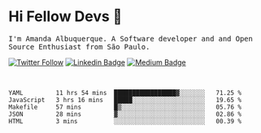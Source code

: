 # Hi Fellow Devs :wave:
   
<p>
  <samp>
    I'm Amanda Albuquerque. A Software developer and and Open Source Enthusiast from São Paulo.
  </samp>

  
  [![Twitter Follow](https://img.shields.io/twitter/follow/alalbux?style=social)](https://www.twitter.com/alalbux)
  [![Linkedin Badge](https://img.shields.io/badge/-alalbux-blue?style=flat-square&logo=Linkedin&logoColor=white&link=https://www.linkedin.com/in/alalbux/)](https://www.linkedin.com/in/alalbux/)
  [![Medium Badge](https://img.shields.io/badge/-alalbux-black?style=flat-square&logo=Medium&logoColor=white&link=https://medium.com/@alalbux)](https://medium.com/@alalbux)
</p>

  <br/>
  

<!--START_SECTION:waka-->
```text
YAML         11 hrs 54 mins  █████████████████▓░░░░░░░   71.25 % 
JavaScript   3 hrs 16 mins   █████░░░░░░░░░░░░░░░░░░░░   19.65 % 
Makefile     57 mins         █▒░░░░░░░░░░░░░░░░░░░░░░░   05.76 % 
JSON         28 mins         ▓░░░░░░░░░░░░░░░░░░░░░░░░   02.86 % 
HTML         3 mins          ░░░░░░░░░░░░░░░░░░░░░░░░░   00.39 % 
```
<!--END_SECTION:waka-->

